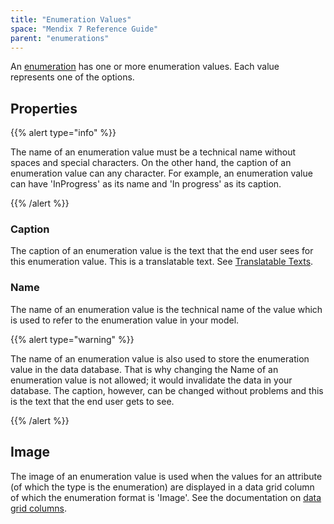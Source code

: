 ```yaml
---
title: "Enumeration Values"
space: "Mendix 7 Reference Guide"
parent: "enumerations"
---
```



An [enumeration](enumerations) has one or more enumeration values. Each value represents one of the options.

## Properties

{{% alert type="info" %}}

The name of an enumeration value must be a technical name without spaces and special characters. On the other hand, the caption of an enumeration value can any character. For example, an enumeration value can have 'InProgress' as its name and 'In progress' as its caption.

{{% /alert %}}

### Caption

The caption of an enumeration value is the text that the end user sees for this enumeration value. This is a translatable text. See [Translatable Texts](translatable-texts).

### Name

The name of an enumeration value is the technical name of the value which is used to refer to the enumeration value in your model.

{{% alert type="warning" %}}

The name of an enumeration value is also used to store the enumeration value in the data database. That is why changing the Name of an enumeration value is not allowed; it would invalidate the data in your database. The caption, however, can be changed without problems and this is the text that the end user gets to see.

{{% /alert %}}

## Image

The image of an enumeration value is used when the values for an attribute (of which the type is the enumeration) are displayed in a data grid column of which the enumeration format is 'Image'. See the documentation on [data grid columns](columns).
